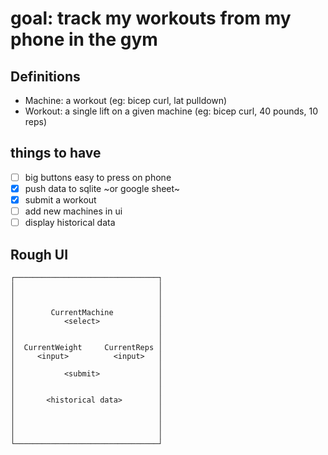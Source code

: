 # goal: track my workouts from my phone in the gym

## Definitions

- Machine: a workout (eg: bicep curl, lat pulldown)
- Workout: a single lift on a given machine (eg: bicep curl, 40 pounds, 10 reps)

## things to have

- [ ] big buttons easy to press on phone
- [x] push data to sqlite ~or google sheet~
- [x] submit a workout
- [ ] add new machines in ui
- [ ] display historical data

## Rough UI

```
┌────────────────────────────────┐
│                                │
│                                │
│                                │
│        CurrentMachine          │
│           <select>             │
│                                │
│                                │
│  CurrentWeight     CurrentReps │
│     <input>          <input>   │
│                                │
│           <submit>             │
│                                │
│                                │
│       <historical data>        │
│                                │
│                                │
│                                │
│                                │
└────────────────────────────────┘
```
